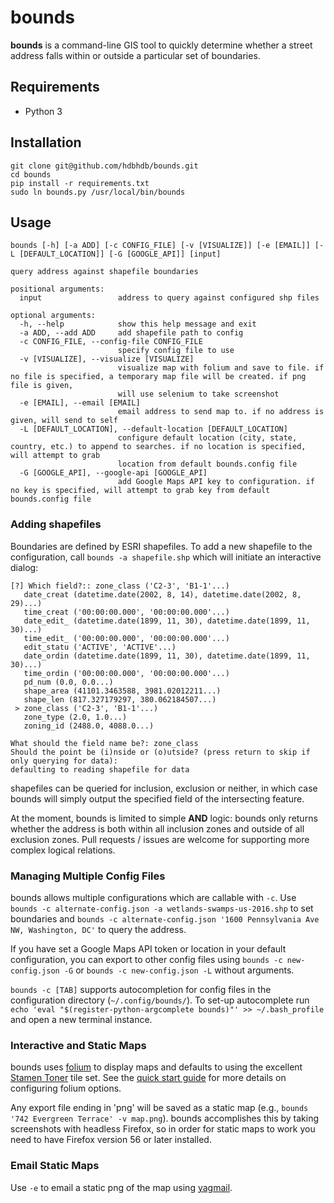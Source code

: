 # bounds

**bounds** is a command-line GIS tool to quickly determine whether a street address falls within or outside a particular set of boundaries.

## Requirements

- Python 3

## Installation

```
git clone git@github.com/hdbhdb/bounds.git
cd bounds
pip install -r requirements.txt
sudo ln bounds.py /usr/local/bin/bounds
```

## Usage

```
bounds [-h] [-a ADD] [-c CONFIG_FILE] [-v [VISUALIZE]] [-e [EMAIL]] [-L [DEFAULT_LOCATION]] [-G [GOOGLE_API]] [input]

query address against shapefile boundaries

positional arguments:
  input                 address to query against configured shp files

optional arguments:
  -h, --help            show this help message and exit
  -a ADD, --add ADD     add shapefile path to config
  -c CONFIG_FILE, --config-file CONFIG_FILE
                        specify config file to use
  -v [VISUALIZE], --visualize [VISUALIZE]
                        visualize map with folium and save to file. if no file is specified, a temporary map file will be created. if png file is given,
                        will use selenium to take screenshot
  -e [EMAIL], --email [EMAIL]
                        email address to send map to. if no address is given, will send to self
  -L [DEFAULT_LOCATION], --default-location [DEFAULT_LOCATION]
                        configure default location (city, state, country, etc.) to append to searches. if no location is specified, will attempt to grab
                        location from default bounds.config file
  -G [GOOGLE_API], --google-api [GOOGLE_API]
                        add Google Maps API key to configuration. if no key is specified, will attempt to grab key from default bounds.config file
```

### Adding shapefiles

Boundaries are defined by ESRI shapefiles. To add a new shapefile to the configuration, call `bounds -a shapefile.shp` which will initiate an interactive dialog:

```
[?] Which field?:: zone_class ('C2-3', 'B1-1'...)
   date_creat (datetime.date(2002, 8, 14), datetime.date(2002, 8, 29)...)
   time_creat ('00:00:00.000', '00:00:00.000'...)
   date_edit_ (datetime.date(1899, 11, 30), datetime.date(1899, 11, 30)...)
   time_edit_ ('00:00:00.000', '00:00:00.000'...)
   edit_statu ('ACTIVE', 'ACTIVE'...)
   date_ordin (datetime.date(1899, 11, 30), datetime.date(1899, 11, 30)...)
   time_ordin ('00:00:00.000', '00:00:00.000'...)
   pd_num (0.0, 0.0...)
   shape_area (41101.3463588, 3981.02012211...)
   shape_len (817.327179297, 380.062184507...)
 > zone_class ('C2-3', 'B1-1'...)
   zone_type (2.0, 1.0...)
   zoning_id (2488.0, 4088.0...)

What should the field name be?: zone_class
Should the point be (i)nside or (o)utside? (press return to skip if only querying for data):
defaulting to reading shapefile for data
```

shapefiles can be queried for inclusion, exclusion or neither, in which case bounds will simply output the specified field of the intersecting feature.

At the moment, bounds is limited to simple **AND** logic: bounds only returns whether the address is both within all inclusion zones and outside of all exclusion zones. Pull requests / issues are welcome for supporting more complex logical relations.

### Managing Multiple Config Files

bounds allows multiple configurations which are callable with `-c`. Use `bounds -c alternate-config.json -a wetlands-swamps-us-2016.shp` to set boundaries and `bounds -c alternate-config.json '1600 Pennsylvania Ave NW, Washington, DC'` to query the address.

If you have set a Google Maps API token or location in your default configuration, you can export to other config files using `bounds -c new-config.json -G` or `bounds -c new-config.json -L` without arguments.

`bounds -c [TAB]` supports autocompletion for config files in the configuration directory (`~/.config/bounds/`). To set-up autocomplete run `echo 'eval "$(register-python-argcomplete bounds)"' >> ~/.bash_profile` and open a new terminal instance.


### Interactive and Static Maps

bounds uses [folium](https://python-visualization.github.io/folium/index.html) to display maps and defaults to using the excellent [Stamen Toner](http://maps.stamen.com/toner/) tile set. See the [quick start guide](https://python-visualization.github.io/folium/quickstart.html) for more details on configuring folium options.

Any export file ending in 'png' will be saved as a static map (e.g., `bounds '742 Evergreen Terrace' -v map.png`). bounds accomplishes this by taking screenshots with headless Firefox, so in order for static maps to work you need to have Firefox version 56 or later installed.

### Email Static Maps

Use `-e` to email a static png of the map using [yagmail](https://github.com/kootenpv/yagmail).